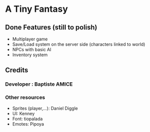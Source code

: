 # A Tiny Fantasy


## Done Features (still to polish)
- Multiplayer game
- Save/Load system on the server side (characters linked to world)
- NPCs with basic AI
- Inventory system

## Credits

### Developer : Baptiste AMICE

### Other resources
- Sprites (player,...): Daniel Diggle
- UI: Kenney
- Font: tiopalada
- Emotes: Pipoya
